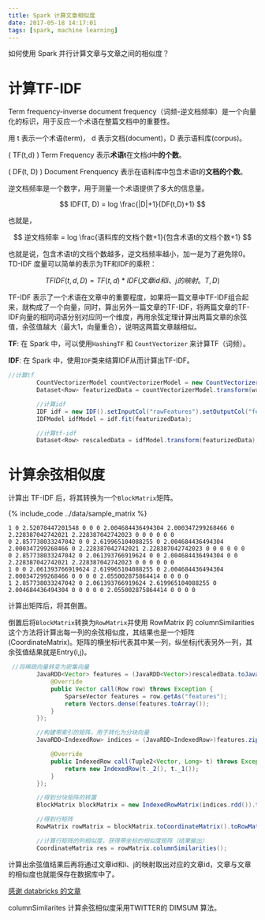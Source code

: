 ```yaml
---
title: Spark 计算文章相似度
date: 2017-05-18 14:17:01
tags: [spark, machine learning]
---
```

如何使用 Spark 并行计算文章与文章之间的相似度？

<!-- more -->

# 计算TF-IDF

Term frequency-inverse document frequency（词频-逆文档频率）是一个向量化的标识，用于反应一个术语在整篇文档中的重要性。

用 t 表示一个术语(term)， d 表示文档(document)，D 表示语料库(corpus)。

\( TF(t,d) \) Term Frequency 表示**术语t**在文档d中**的个数**。

\( DF(t, D) \) Document Frenquency 表示在语料库中包含术语t的**文档的个数**。

逆文档频率是一个数字，用于测量一个术语提供了多大的信息量。

  $$ IDF(T, D) = log \frac{|D|+1}{DF(t,D)+1} $$ 

也就是，

  $$ 逆文档频率 = log \frac{语料库的文档个数+1}{包含术语t的文档个数+1} $$

也就是说，包含术语t的文档个数越多，逆文档频率越小，加一是为了避免除0。TD-IDF 度量可以简单的表示为TF和IDF的乘积：

  $$ TFIDF(t, d, D) = TF(t,d)*IDF(文章id和i、j的映射。T,D) $$

TF-IDF 表示了一个术语在文章中的重要程度，如果将一篇文章中TF-IDF组合起来，就构成了一个向量，同时，算出另外一篇文章的TF-IDF，将两篇文章的TF-IDF向量的相同词语分别对应同一个维度，再用余弦定理计算出两篇文章的余弦值，余弦值越大（最大1，向量重合），说明这两篇文章越相似。

**TF**: 在 Spark 中，可以使用`HashingTF` 和 `CountVectorizer` 来计算TF（词频）。

**IDF**: 在 Spark 中，使用`IDF`类来结算IDF从而计算出TF-IDF。

```java
//计算tf
        CountVectorizerModel countVectorizerModel = new CountVectorizer().setInputCol("words").setOutputCol("rawFeatures").fit(wrappedWords);
        Dataset<Row> featurizedData = countVectorizerModel.transform(wrappedWords);

        //计算idf
        IDF idf = new IDF().setInputCol("rawFeatures").setOutputCol("features");
        IDFModel idfModel = idf.fit(featurizedData);

        //计算tf-idf
        Dataset<Row> rescaledData = idfModel.transform(featurizedData);
```

# 计算余弦相似度

计算出 TF-IDF 后，将其转换为一个`BlockMatrix`矩阵。

{% include_code  ../data/sample_matrix %}

	1 0 2.52078447201548 0 0 0 2.004684436494304 2.000347299268466 0 2.228387042742021 2.228387042742023 0 0 0 0 0 0
	0 2.857738033247042 0 0 2.619965104088255 0 2.004684436494304 2.000347299268466 0 2.228387042742021 2.228387042742023 0 0 0 0 0 0
	0 2.857738033247042 0 2.061393766919624 0 0 2.004684436494304 0 0 2.228387042742021 2.228387042742023 0 0 0 0 0 0
	1 0 0 2.061393766919624 2.619965104088255 0 2.004684436494304 2.000347299268466 0 0 0 0 2.055002875864414 0 0 0 0
	1 2.857738033247042 0 2.061393766919624 2.619965104088255 0 2.004684436494304 0 0 0 0 0 2.055002875864414 0 0 0 0


计算出矩阵后，将其倒置。

倒置后将`BlockMatrix`转换为`RowMatrix`并使用 RowMatrix 的 columnSimilarities 这个方法将计算出每一列的余弦相似度，其结果也是一个矩阵(CoordinateMatrix)。矩阵的横坐标i代表其中某一列，纵坐标j代表另外一列，其余弦值结果就是Entry(i,j)。

```java
 //将稀疏向量转变为密集向量
        JavaRDD<Vector> features = (JavaRDD<Vector>)rescaledData.toJavaRDD().map(new Function<Row, Vector>() {
            @Override
            public Vector call(Row row) throws Exception {
                SparseVector features = row.getAs("features");
                return Vectors.dense(features.toArray());
            }
        });

        //构建带索引的矩阵，用于转化为分块向量
        JavaRDD<IndexedRow> indices = (JavaRDD<IndexedRow>)features.zipWithIndex().map(new Function<Tuple2<Vector, Long>, IndexedRow>() {

            @Override
            public IndexedRow call(Tuple2<Vector, Long> t) throws Exception {
                return new IndexedRow(t._2(), t._1());
            }
        });

        //得到分块矩阵的转置
        BlockMatrix blockMatrix = new IndexedRowMatrix(indices.rdd()).toBlockMatrix().transpose();

        //得到行矩阵
        RowMatrix rowMatrix = blockMatrix.toCoordinateMatrix().toRowMatrix();

        //计算行矩阵的列相似度，获得带坐标的相似度矩阵（结果输出）
        CoordinateMatrix res = rowMatrix.columnSimilarities();
```

计算出余弦值结果后再将通过文章id和i、j的映射取出对应的文章id，文章与文章的相似度也就能保存在数据库中了。

[感谢 databricks 的文章](https://databricks.com/blog/2014/10/20/efficient-similarity-algorithm-now-in-spark-twitter.html)

columnSimilarites 计算余弦相似度采用TWITTER的 DIMSUM 算法。



